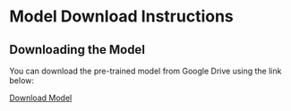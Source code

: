 # Model Download Instructions

## Downloading the Model

You can download the pre-trained model from Google Drive using the link below:

[Download Model](https://drive.google.com/file/d/1EN3pyOWIdeHVsGubf6641jDzXDCtorH2/view?usp=sharing)


